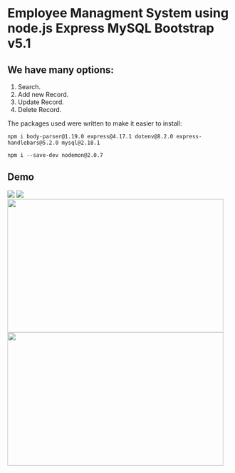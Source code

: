 # Employee Managment System using node.js Express MySQL Bootstrap v5.1

## We have many options:
1. Search.
2. Add new Record.
3. Update Record.
4. Delete Record.

The packages used were written to make it easier to install:
```
npm i body-parser@1.19.0 express@4.17.1 dotenv@8.2.0 express-handlebars@5.2.0 mysql@2.18.1
```
```
npm i --save-dev nodemon@2.0.7
```
## Demo
<div>
<img src="https://user-images.githubusercontent.com/35015159/188751482-d34c29d9-a411-4fe6-8d47-68452a074312.jpg" />
<img src="https://user-images.githubusercontent.com/35015159/188751030-d77e5ff8-063f-4a26-a589-03725375a730.jpg" />
<img src="https://user-images.githubusercontent.com/35015159/188752221-be664ed0-ffc8-4f23-8d90-f4aa253627f5.jpg"  width="485" height="299" />
<img src="https://user-images.githubusercontent.com/35015159/188751047-a6db742d-0c0b-4952-b8f9-6ea42bf79ecc.jpg" width="485" height="299" />
</div>

